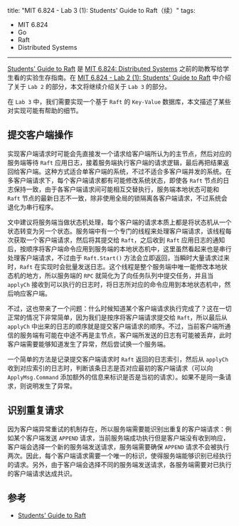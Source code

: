 title: "MIT 6.824 - Lab 3 (1): Students' Guide to Raft（续）"
tags:
- MIT 6.824
- Go
- Raft
- Distributed Systems
---

[Students' Guide to Raft](https://thesquareplanet.com/blog/students-guide-to-raft/) 是 [MIT 6.824: Distributed Systems](https://pdos.csail.mit.edu/6.824/) 之前的助教写给学生看的实验生存指南。在 [MIT 6.824 - Lab 2 (1): Students' Guide to Raft](/2022/05/06/mit-6.824-lab2-students-guide-to-raft/) 中介绍了关于 `Lab 2` 的部分，本文将继续介绍关于 `Lab 3` 的部分。

在 `Lab 3` 中，我们需要实现一个基于 `Raft` 的 `Key-Value` 数据库，本文描述了某些对实现可能有帮助的细节。

## 提交客户端操作
实现客户端请求时可能会先直接发一个请求给客户端所认为的主节点，然后对应的服务端等待 `Raft` 应用日志，接着服务端执行客户端的请求逻辑，最后再把结果返回给客户端。这种方式适合单客户端的系统，不过不适合多客户端并发的系统。在多客户端请求下，每个客户端请求都有可能修改系统状态，即使各 `Raft` 节点的日志保持一致，由于各客户端请求间可能相互交替执行，服务端本地状态可能和 `Raft` 节点的最新日志不一致，除非使用全局的锁隔离各客户端请求，不过系统会退化为串行程序。

文中建议将服务端当做状态机处理，每个客户端的请求本质上都是将状态机从一个状态转变为另一个状态。服务端中有一个专门的线程来处理客户端请求，该线程每次获取一个客户端请求，然后将其提交给 `Raft`，之后收到 `Raft` 应用日志的通知后，按顺序将客户端命令应用到服务端的本地状态机中，这里虽然看起来也是串行处理客户端请求，不过由于 `Raft.Start()` 方法会立即返回，当瞬时大量请求过来时，`Raft` 在实现时会批量发送日志。这个线程是整个服务端中唯一能修改本地状态机的地方，所以服务端的 `RPC` 就简化为了向任务队列中提交任务，并且当 `applyCh` 接收到可以执行的日志时，将日志所对应的命令应用到本地状态机中，然后响应客户端。

不过，这也带来了一个问题：什么时候知道某个客户端请求执行完成了？这在一切正常的情况下非常简单，因为我们是按序将客户端请求提交给 `Raft`，所以最后从 `applyCh` 中出来的日志的顺序就是提交客户端请求的顺序。不过，当前客户端所通信的服务端有可能在中途不再是主节点，客户端所发送的日志有可能被丢弃，此时客户端需要能够知道发生了异常，然后尝试换一个服务端。

一个简单的方法是记录提交客户端请求时 `Raft` 返回的日志索引，然后从 `applyCh` 收到对应索引的日志时，判断该条日志是否对应最初的客户端请求（可以向 `ApplyMsg.Command` 添加额外的信息来标识是否是当初的请求）。如果不是同一条请求，则说明发生了异常。

## 识别重复请求
因为客户端异常重试的机制存在，所以服务端需要能识别出重复的客户端请求：例如某个客户端发送 `APPEND` 请求，当前服务端成功执行但是客户端没有收到响应，客户端会选择一个新的服务端发送请求，服务端需要确保 `APPEND` 请求不会被执行两次。因此，每个客户端请求需要一个唯一的标识，使得服务端能够识别已经执行的请求。另外，由于客户端会选择不同的服务端发送请求，各服务端需要对已执行的客户端请求达成共识。

## 参考

* [Students' Guide to Raft](https://thesquareplanet.com/blog/students-guide-to-raft/)